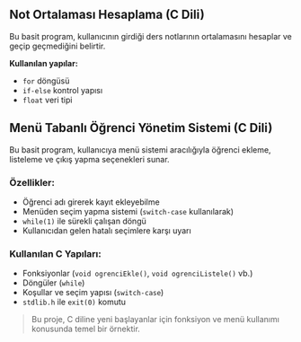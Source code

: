 ## Not Ortalaması Hesaplama (C Dili)

Bu basit program, kullanıcının girdiği ders notlarının ortalamasını hesaplar ve geçip geçmediğini belirtir.

**Kullanılan yapılar:**
- `for` döngüsü
- `if-else` kontrol yapısı
- `float` veri tipi
  
## Menü Tabanlı Öğrenci Yönetim Sistemi (C Dili)

Bu basit program, kullanıcıya menü sistemi aracılığıyla öğrenci ekleme, listeleme ve çıkış yapma seçenekleri sunar. 

### Özellikler:
- Öğrenci adı girerek kayıt ekleyebilme
- Menüden seçim yapma sistemi (`switch-case` kullanılarak)
- `while(1)` ile sürekli çalışan döngü
- Kullanıcıdan gelen hatalı seçimlere karşı uyarı

### Kullanılan C Yapıları:
- Fonksiyonlar (`void ogrenciEkle()`, `void ogrenciListele()` vb.)
- Döngüler (`while`)
- Koşullar ve seçim yapısı (`switch-case`)
- `stdlib.h` ile `exit(0)` komutu

> Bu proje, C diline yeni başlayanlar için fonksiyon ve menü kullanımı konusunda temel bir örnektir.
